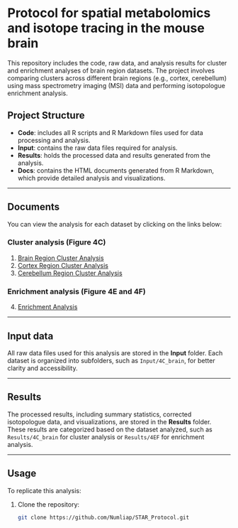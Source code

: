 # Protocol for spatial metabolomics and isotope tracing in the mouse brain

This repository includes the code, raw data, and analysis results for cluster and enrichment analyses of brain region datasets. The project involves comparing clusters across different brain regions (e.g., cortex, cerebellum) using mass spectrometry imaging (MSI) data and performing isotopologue enrichment analysis.

## Project Structure

- **Code**: includes all R scripts and R Markdown files used for data processing and analysis.
- **Input**: contains the raw data files required for analysis.
- **Results**: holds the processed data and results generated from the analysis.
- **Docs**: contains the HTML documents generated from R Markdown, which provide detailed analysis and visualizations.

---

## Documents

You can view the analysis for each dataset by clicking on the links below:

### Cluster analysis (Figure 4C)

1. [Brain Region Cluster Analysis](https://github.com/Neurometabolomics/Protocol_Spatial_Neurometabolomics/blob/main/Code/Brain_Region_Cluster_Analysis.Rmd)
2. [Cortex Region Cluster Analysis](https://github.com/Neurometabolomics/Protocol_Spatial_Neurometabolomics/blob/main/Code/Cortex_Region_Cluster_Analysis.Rmd)
3. [Cerebellum Region Cluster Analysis](https://github.com/Neurometabolomics/Protocol_Spatial_Neurometabolomics/blob/main/Code/Cereb_Region_Cluster_Analysis.Rmd)

### Enrichment analysis (Figure 4E and 4F)

4. [Enrichment Analysis](https://github.com/Neurometabolomics/Protocol_Spatial_Neurometabolomics/blob/main/Code/Enrichment_Analysis.Rmd)

---

## Input data

All raw data files used for this analysis are stored in the **Input** folder. Each dataset is organized into subfolders, such as `Input/4C_brain`, for better clarity and accessibility.

---

## Results

The processed results, including summary statistics, corrected isotopologue data, and visualizations, are stored in the **Results** folder. These results are categorized based on the dataset analyzed, such as `Results/4C_brain` for cluster analysis or `Results/4EF` for enrichment analysis.

---

## Usage

To replicate this analysis:

1. Clone the repository:
   ```bash
   git clone https://github.com/Numliap/STAR_Protocol.git

